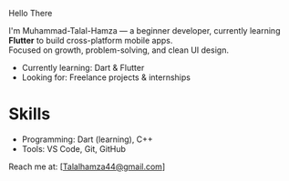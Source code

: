 Hello There 

I'm Muhammad-Talal-Hamza — a beginner developer, currently learning **Flutter** to build cross-platform mobile apps.  
Focused on growth, problem-solving, and clean UI design.

-  Currently learning: Dart & Flutter  
-  Looking for: Freelance projects & internships
   
# Skills

- Programming: Dart (learning), C++
- Tools: VS Code, Git, GitHub


 Reach me at: [Talalhamza44@gmail.com]
